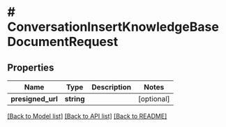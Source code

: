 # # ConversationInsertKnowledgeBaseDocumentRequest

## Properties

Name | Type | Description | Notes
------------ | ------------- | ------------- | -------------
**presigned_url** | **string** |  | [optional]

[[Back to Model list]](../../README.md#models) [[Back to API list]](../../README.md#endpoints) [[Back to README]](../../README.md)
